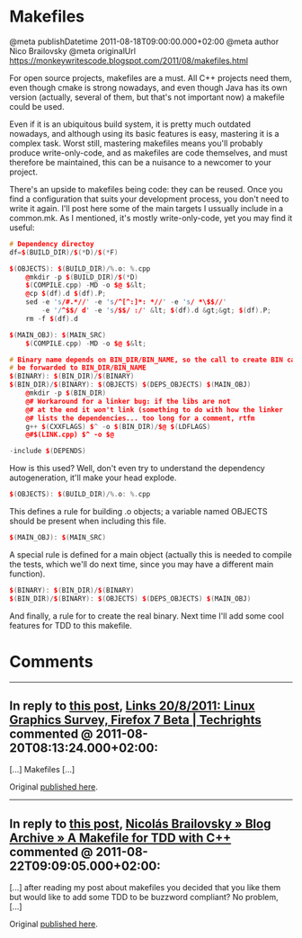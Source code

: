 # Makefiles

@meta publishDatetime 2011-08-18T09:00:00.000+02:00
@meta author Nico Brailovsky
@meta originalUrl https://monkeywritescode.blogspot.com/2011/08/makefiles.html

For open source projects, makefiles are a must. All C++ projects need them, even though cmake is strong nowadays, and even though Java has its own version (actually, several of them, but that's not important now) a makefile could be used.

Even if it is an ubiquitous build system, it is pretty much outdated nowadays, and although using its basic features is easy, mastering it is a complex task. Worst still, mastering makefiles means you'll probably produce write-only-code, and as makefiles are code themselves, and must therefore be maintained, this can be a nuisance to a newcomer to your project.

There's an upside to makefiles being code: they can be reused. Once you find a configuration that suits your development process, you don't need to write it again. I'll post here some of the main targets I ussually include in a common.mk. As I mentioned, it's mostly write-only-code, yet you may find it useful:

```c++
# Dependency directoy
df=$(BUILD_DIR)/$(*D)/$(*F)

$(OBJECTS): $(BUILD_DIR)/%.o: %.cpp
	@mkdir -p $(BUILD_DIR)/$(*D)
	$(COMPILE.cpp) -MD -o $@ $&lt;
	@cp $(df).d $(df).P;
	sed -e 's/#.*//' -e 's/^[^:]*: *//' -e 's/ *\$$//'
		-e '/^$$/ d' -e 's/$$/ :/' &lt; $(df).d &gt;&gt; $(df).P;
	rm -f $(df).d

$(MAIN_OBJ): $(MAIN_SRC)
	$(COMPILE.cpp) -MD -o $@ $&lt;

# Binary name depends on BIN_DIR/BIN_NAME, so the call to create BIN can
# be forwarded to BIN_DIR/BIN_NAME
$(BINARY): $(BIN_DIR)/$(BINARY)
$(BIN_DIR)/$(BINARY): $(OBJECTS) $(DEPS_OBJECTS) $(MAIN_OBJ)
	@mkdir -p $(BIN_DIR)
	@# Workaround for a linker bug: if the libs are not
	@# at the end it won't link (something to do with how the linker
	@# lists the dependencies... too long for a comment, rtfm
	g++ $(CXXFLAGS) $^ -o $(BIN_DIR)/$@ $(LDFLAGS)
	@#$(LINK.cpp) $^ -o $@

-include $(DEPENDS)
```

How is this used? Well, don't even try to understand the dependency autogeneration, it'll make your head explode.

```c++
$(OBJECTS): $(BUILD_DIR)/%.o: %.cpp
```

This defines a rule for building .o objects; a variable named OBJECTS should be present when including this file.

```c++
$(MAIN_OBJ): $(MAIN_SRC)
```

A special rule is defined for a main object (actually this is needed to compile the tests, which we'll do next time, since you may have a different main function).

```c++
$(BINARY): $(BIN_DIR)/$(BINARY)
$(BIN_DIR)/$(BINARY): $(OBJECTS) $(DEPS_OBJECTS) $(MAIN_OBJ)
```

And finally, a rule for to create the real binary. Next time I'll add some cool features for TDD to this makefile.


# Comments

---
## In reply to [this post](), [Links 20/8/2011: Linux Graphics Survey, Firefox 7 Beta | Techrights](http://techrights.org/2011/08/20/firefox-7-beta/) commented @ 2011-08-20T08:13:24.000+02:00:

[...] Makefiles [...]

Original [published here](/md_blog/2011/0818_Makefiles.md).

---
## In reply to [this post](), [Nicolás Brailovsky » Blog Archive » A Makefile for TDD with C++](/md_blog/2011/0822_AMakefileforTDDwithC.md) commented @ 2011-08-22T09:09:05.000+02:00:

[...] after reading my post about makefiles you decided that you like them but would like to add some TDD to be buzzword compliant? No problem, [...]

Original [published here](/md_blog/2011/0818_Makefiles.md).
